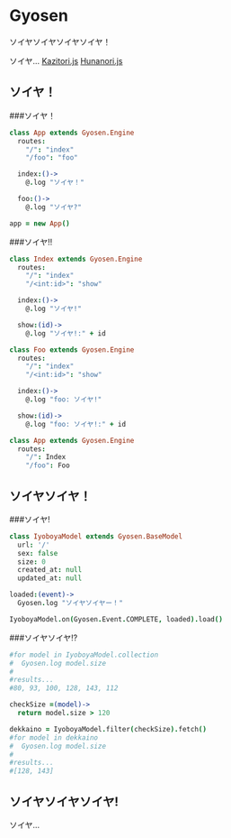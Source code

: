 Gyosen
==========

ソイヤソイヤソイヤソイヤ！

ソイヤ…
[Kazitori.js](https://github.com/glassesfactory/kazitori.js)
[Hunanori.js](https://github.com/glassesfactory/Hunanori.js)

ソイヤ！
-----------------------

###ソイヤ！

```coffee
class App extends Gyosen.Engine
  routes:
    "/": "index"
    "/foo": "foo"

  index:()->
    @.log "ソイヤ！"

  foo:()->
    @.log "ソイヤ?"

app = new App()
```

###ソイヤ!!

```coffee
class Index extends Gyosen.Engine
  routes:
    "/": "index"
    "/<int:id>": "show"

  index:()->
    @.log "ソイヤ!"

  show:(id)->
    @.log "ソイヤ!:" + id

class Foo extends Gyosen.Engine
  routes:
    "/": "index"
    "/<int:id>": "show"

  index:()->
    @.log "foo: ソイヤ!"

  show:(id)->
    @.log "foo: ソイヤ!:" + id

class App extends Gyosen.Engine
  routes:
  	"/": Index
  	"/foo": Foo
```

ソイヤソイヤ！
---------------------

###ソイヤ!

```coffee
class IyoboyaModel extends Gyosen.BaseModel
  url: '/'
  sex: false
  size: 0
  created_at: null
  updated_at: null

loaded:(event)->
  Gyosen.log "ソイヤソイヤー！"

IyoboyaModel.on(Gyosen.Event.COMPLETE, loaded).load()
```

###ソイヤソイヤ!?

```coffee
#for model in IyoboyaModel.collection
#  Gyosen.log model.size
#
#results...
#80, 93, 100, 128, 143, 112

checkSize =(model)->
  return model.size > 120

dekkaino = IyoboyaModel.filter(checkSize).fetch()
#for model in dekkaino
#  Gyosen.log model.size
#
#results...
#[128, 143]
```

ソイヤソイヤソイヤ!
---------------------

ソイヤ…
